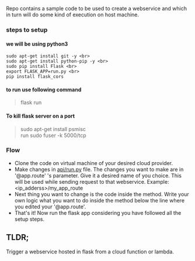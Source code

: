Repo contains a sample code to be used to create a webservice and which in turn will do some kind of execution on host machine.


### steps to setup

#### we will be using python3
```sudo apt-get update <br>
sudo apt-get install git -y <br>
sudo apt-get install python-pip -y <br>
sudo pip install Flask <br>
export FLASK_APP=run.py <br>
pip install flask_cors
```

#### to run use following command
> flask run


#### To kill flask server on a port

> sudo apt-get install psmisc<br>
run sudo fuser -k 5000/tcp

### Flow
* Clone the code on virtual machine of your desired cloud provider. 
* Make changes in <a href="https://github.com/DSdatsme/flask-setup-for-instance/blob/master/api/run.py" >api/run.py</a> file. The changes you want to make are in '@app.route' 's parameter.
Give it a desired name of you choice. This will be used while sending request to that webservice.
Example: <ip_adderss>/my_app_route
* Next thing you want to change is the code inside the method. Write your own logic what you want to do inside the method below the line where you edited your '@app.route'.
* That's it! Now run the flask app considering you have followed all the setup steps.

## TLDR; ##

<p> Trigger a webservice hosted in flask from a cloud function or lambda.</p>
